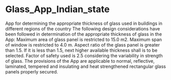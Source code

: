 # Glass_App_Indian_state
App for determining the appropriate thickness of glass used in buildings in different regions of the country
The following design considerations have been followed in determination of the appropriate thickness of glass in the App: 
Maximum area of glass panel is restricted to 15.0 m2. 
Maximum span of window is restricted to 4.0 m. 
Aspect ratio of the glass panel is greater than 1.5. If it is less than 1.5, next   higher available thickness shall is to be selected. 
Factor of safety used is 2.5 considering the variability in strength of glass. 
The provisions of the App are applicable to normal, reflective, laminated, tempered and insulating and heat strengthened rectangular glass panels properly secured. 
